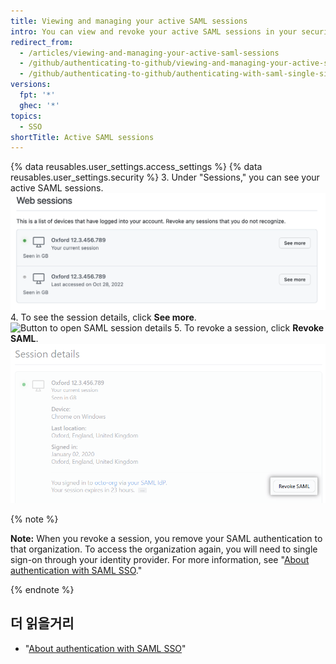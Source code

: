 ```yaml
---
title: Viewing and managing your active SAML sessions
intro: You can view and revoke your active SAML sessions in your security settings.
redirect_from:
  - /articles/viewing-and-managing-your-active-saml-sessions
  - /github/authenticating-to-github/viewing-and-managing-your-active-saml-sessions
  - /github/authenticating-to-github/authenticating-with-saml-single-sign-on/viewing-and-managing-your-active-saml-sessions
versions:
  fpt: '*'
  ghec: '*'
topics:
  - SSO
shortTitle: Active SAML sessions
---
```


{% data reusables.user_settings.access_settings %}
{% data reusables.user_settings.security %}
3. Under "Sessions," you can see your active SAML sessions. ![List of active SAML sessions](/assets/images/help/settings/saml-active-sessions.png)
4. To see the session details, click **See more**. ![Button to open SAML session details](/assets/images/help/settings/saml-expand-session-details.png)
5. To revoke a session, click **Revoke SAML**. ![Button to revoke a SAML session](/assets/images/help/settings/saml-revoke-session.png)

  {% note %}

  **Note:** When you revoke a session, you remove your SAML authentication to that organization. To access the organization again, you will need to single sign-on through your identity provider. For more information, see "[About authentication with SAML SSO](/github/authenticating-to-github/about-authentication-with-saml-single-sign-on)."

  {% endnote %}

## 더 읽을거리

- "[About authentication with SAML SSO](/github/authenticating-to-github/about-authentication-with-saml-single-sign-on)"
